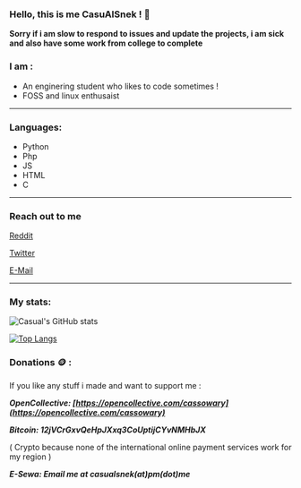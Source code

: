 ### Hello, this is me CasuAlSnek ! 🐍

__Sorry if i am slow to respond to issues and update the projects, i am sick and also have some work from college to complete__

### I am :
- An enginering student who likes to code sometimes !
- FOSS and linux enthusaist

---

### Languages:
- Python
- Php
- JS
- HTML
- C

---

### Reach out to me
[Reddit](https://reddit.com/u/casualsnek)

[Twitter](https://twitter.com/casualsnek_)

[E-Mail](mailto://casualsnek@pm.me)

---

### My stats:
![Casual's GitHub stats](https://github-readme-stats.vercel.app/api?username=casualsnek&count_private=true&theme=dracula)

[![Top Langs](https://github-readme-stats.vercel.app/api/top-langs/?username=casualsnek&count_private=true&layout=compact)](https://github.com/anuraghazra/github-readme-stats)

### Donations 🪙 :
If  you like any stuff i made and want to support me :

***OpenCollective: [https://opencollective.com/cassowary](https://opencollective.com/cassowary)***

***Bitcoin: 12jVCrGxvQeHpJXxq3CoUptijCYvNMHbJX***

( Crypto because none of the international online payment services work for my region )


***E-Sewa: Email me at casualsnek(at)pm(dot)me***
